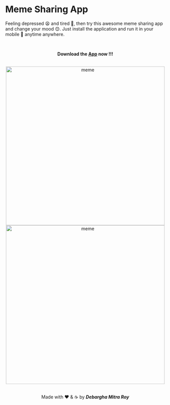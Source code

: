 # Meme Sharing App

Feeling depressed 😫 and tired 🥱, then try this awesome meme sharing app and change your mood 😊. Just install the application and run it in your mobile 📱 anytime anywhere.

<br>
<p align=center>
<strong>Download the <a href="https://bit.ly/3Lcby1j">App</a> now !!!</strong>
</p>
<br>

<center>
    <a>
        <img src="https://www.linkpicture.com/q/ss1_10.png" alt="meme" height="500dp" weidth="275dp" />
        </img>
    </a>
    <a>
        <img src="https://www.linkpicture.com/q/ss2_4.png" alt="meme" height="500dp" weidth="275dp" />
        </img>
    </a>
</center>

<br>

<p align=center>
Made with ❤ & ☕ by <strong><i>Debargha Mitra Roy</i></strong>
</p>
